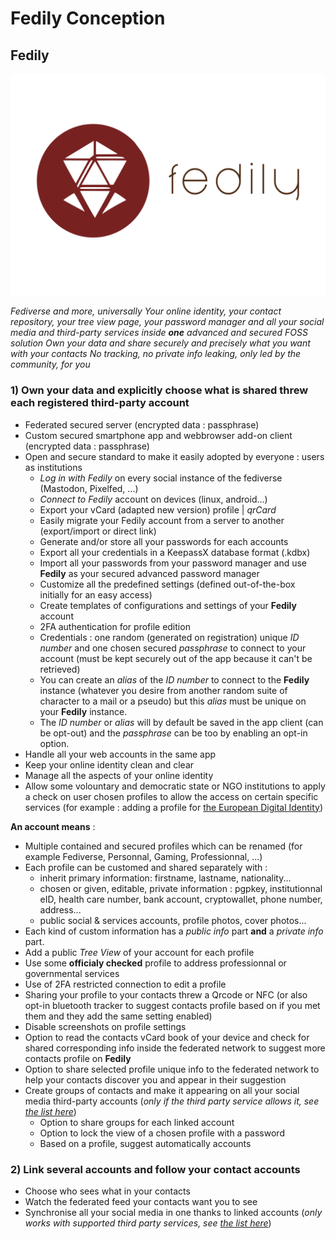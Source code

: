 # Fedily Conception

## **Fedily**

![Fedily Logo](media/fedily_logo.svg)

*Fediverse and more, universally*
*Your online identity, your contact repository, your tree view page, your password manager and all your social media and third-party services inside **one** advanced and secured FOSS solution*
*Own your data and share securely and precisely what you want with your contacts*
*No tracking, no private info leaking, only led by the community, for you* 

### 1) Own your data and explicitly choose what is shared threw each registered third-party account



   * Federated secured server (encrypted data : passphrase)
   * Custom secured smartphone app and webbrowser add-on client (encrypted data : passphrase)
   * Open and secure standard to make it easily adopted by everyone : users as institutions
       * *Log in with Fedily* on every social instance of the fediverse (Mastodon, Pixelfed, ...) 
       * *Connect to Fedily* account on devices (linux, android...)
       * Export your vCard (adapted new version) profile | *qrCard*
       * Easily migrate your Fedily account from a server to another (export/import or direct link)
       * Generate and/or store all your passwords for each accounts
       * Export all your credentials in a KeepassX database format (.kdbx)
       * Import all your passwords from your password manager and use **Fedily** as your secured advanced password manager
       * Customize all the predefined settings (defined out-of-the-box initially for an easy access)
       * Create templates of configurations and settings of your **Fedily** account
       * 2FA authentication for profile edition
       * Credentials : one random (generated on registration) unique _ID number_ and one chosen secured _passphrase_ to connect to your account (must be kept securely out of the app because it can't be retrieved)
       * You can create an _alias_ of the _ID number_ to connect to the **Fedily** instance (whatever you desire from another random suite of character to a mail or a pseudo) but this _alias_ must be unique on your **Fedily** instance.
       * The _ID number_ or _alias_ will by default be saved in the app client (can be opt-out) and the _passphrase_ can be too by enabling an opt-in option.
   * Handle all your web accounts in the same app
   * Keep your online identity clean and clear
   * Manage all the aspects of your online identity
   * Allow some volountary and democratic state or NGO institutions to apply a check on user chosen profiles to allow the access on certain specific services (for example : adding a profile for [the European Digital Identity](https://ec.europa.eu/info/strategy/priorities-2019-2024/europe-fit-digital-age/european-digital-identity_en))


**An account means** :

   * Multiple contained and secured profiles which can be renamed (for example Fediverse, Personnal, Gaming, Professionnal, ...)
   * Each profile can be customed and shared separately with :
       * inherit primary information: firstname, lastname, nationality...
       * chosen or given, editable, private information : pgpkey, institutionnal eID, health care number, bank account, cryptowallet, phone number, address...
       * public social \& services accounts, profile photos, cover photos...
   * Each kind of custom information has a *public info* part **and** a *private info* part.
   * Add a public _Tree View_ of your account for each profile
   * Use some **officialy checked** profile to address professionnal or governmental services
   * Use of 2FA restricted connection to edit a profile
   * Sharing your profile to your contacts threw a Qrcode or NFC (or also opt-in bluetooth tracker to suggest contacts profile based on if you met them and they add the same setting enabled)
   * Disable screenshots on profile settings
   * Option to read the contacts vCard book of your device and check for shared corresponding info inside the federated network to suggest more contacts profile on **Fedily**
   * Option to share selected profile unique info to the federated network to help your contacts discover you and appear in their suggestion 
   * Create groups of contacts and make it appearing on all your social media third-party accounts (_only if the third party service allows it, see [the list here](thrid_party_services_list.md)_)
      * Option to share groups for each linked account
      * Option to lock the view of a chosen profile with a password
      * Based on a profile, suggest automatically accounts


### 2) Link several accounts and follow your contact accounts



   * Choose who sees what in your contacts
   * Watch the federated feed your contacts want you to see
   * Synchronise all your social media in one thanks to linked accounts (_only works with supported third party services, see [the list here](thrid_party_services_list.md)_)
